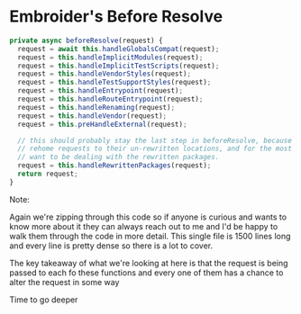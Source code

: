 # Embroider's Before Resolve

```js
private async beforeResolve(request) {
  request = await this.handleGlobalsCompat(request);
  request = this.handleImplicitModules(request);
  request = this.handleImplicitTestScripts(request);
  request = this.handleVendorStyles(request);
  request = this.handleTestSupportStyles(request);
  request = this.handleEntrypoint(request);
  request = this.handleRouteEntrypoint(request);
  request = this.handleRenaming(request);
  request = this.handleVendor(request);
  request = this.preHandleExternal(request);

  // this should probably stay the last step in beforeResolve, because it can
  // rehome requests to their un-rewritten locations, and for the most part we
  // want to be dealing with the rewritten packages.
  request = this.handleRewrittenPackages(request);
  return request;
}
```

Note:

Again we're zipping through this code so if anyone is curious and wants to know more about it they can always reach out to me and I'd be happy to walk them through the code in more detail. This single file is 1500 lines long and every line is pretty dense so there is a lot to cover.

The key takeaway of what we're looking at here is that the request is being passed to each fo these functions and every one of them has a chance to alter the request in some way

Time to go deeper